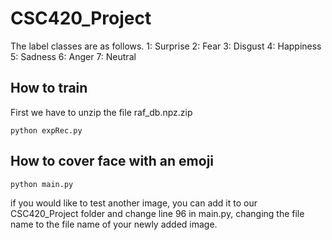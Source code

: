 # CSC420_Project

The label classes are as follows.
1: Surprise
2: Fear
3: Disgust
4: Happiness
5: Sadness
6: Anger
7: Neutral

## How to train
First we have to unzip the file raf_db.npz.zip
```
python expRec.py
```
## How to cover face with an emoji

```
python main.py
```
if you would like to test another image, you can add it to our CSC420_Project folder and change line 96 in main.py,
changing the file name to the file name of your newly added image.
